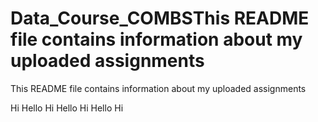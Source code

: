 # Data_Course_COMBSThis README file contains information about my uploaded assignments
This README file contains information about my uploaded assignments

Hi
Hello
Hi
Hello
Hi
Hello
Hi